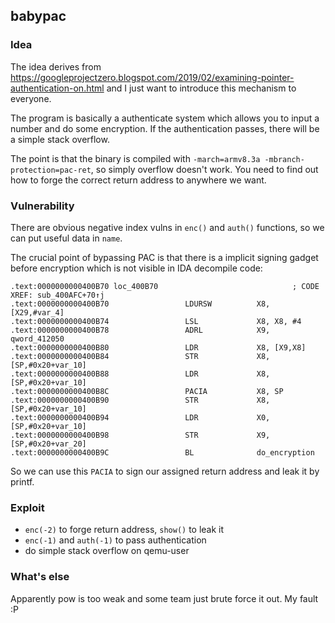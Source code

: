 ## babypac

### Idea

The idea derives from https://googleprojectzero.blogspot.com/2019/02/examining-pointer-authentication-on.html and I just want to introduce this mechanism to everyone.

The program is basically a authenticate system which allows you to input a number and do some encryption. If the authentication passes, there will be a simple stack overflow.

The point is that the binary is compiled with `-march=armv8.3a -mbranch-protection=pac-ret`, so simply overflow doesn't work. You need to find out how to forge the correct return address to anywhere we want.

### Vulnerability

There are obvious negative index vulns in `enc()` and `auth()` functions, so we can put useful data in `name`.

The crucial point of bypassing PAC is that there is a implicit signing gadget before encryption which is not visible in IDA decompile code:

```assembly
.text:0000000000400B70 loc_400B70                              ; CODE XREF: sub_400AFC+70↑j
.text:0000000000400B70                 LDURSW          X8, [X29,#var_4]
.text:0000000000400B74                 LSL             X8, X8, #4
.text:0000000000400B78                 ADRL            X9, qword_412050
.text:0000000000400B80                 LDR             X8, [X9,X8]
.text:0000000000400B84                 STR             X8, [SP,#0x20+var_10]
.text:0000000000400B88                 LDR             X8, [SP,#0x20+var_10]
.text:0000000000400B8C                 PACIA           X8, SP
.text:0000000000400B90                 STR             X8, [SP,#0x20+var_10]
.text:0000000000400B94                 LDR             X0, [SP,#0x20+var_10]
.text:0000000000400B98                 STR             X9, [SP,#0x20+var_20]
.text:0000000000400B9C                 BL              do_encryption
```

So we can use this `PACIA` to sign our assigned return address and leak it by printf.

### Exploit

- `enc(-2)` to forge return address, `show()` to leak it
- `enc(-1)` and `auth(-1)` to pass authentication
- do simple stack overflow on qemu-user

### What's else

Apparently pow is too weak and some team just brute force it out. My fault :P
